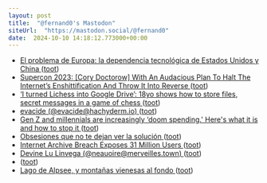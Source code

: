 ```yaml
---
layout: post
title:  "@fernand0's Mastodon"
siteUrl:  "https://mastodon.social/@fernand0"
date:  2024-10-10 14:18:12.773000+00:00
---
```

*  [El problema de Europa: la dependencia tecnológica de Estados Unidos y China  ](https://elordenmundial.com/dependencia-tecnologica-union-europea/) ([toot](https://mastodon.social/@fernand0/113283556491721144))
*  [Supercon 2023: [Cory Doctorow] With An Audacious Plan To Halt The Internet’s Enshittification And Throw It Into Reverse ](https://hackaday.com/2024/10/03/supercon-2023-cory-doctorow-with-an-audacious-plan-to-halt-the-internets-enshittification-and-throw-it-into-reverse) ([toot](https://mastodon.social/@fernand0/113282863574797805))
*  [‘I turned Lichess into Google Drive’: 18yo shows how to store files, secret messages in a game of chess  ](https://indianexpress.com/article/puzzles-and-games/info/chess-games-cloud-storage-creative-coding-cryptography-brainteasers-9567020/) ([toot](https://mastodon.social/@fernand0/113282642404721313))
*  [evacide (@evacide@hachyderm.io) ](https://hachyderm.io/@evacide/11328008477095452) ([toot](https://mastodon.social/@fernand0/113282398969485649))
*  [Gen Z and millennials are increasingly ‘doom spending.' Here's what it is and how to stop it ](https://www.cnbc.com/2024/09/23/young-people-are-doom-spending-heres-what-it-is-and-how-to-stop-it.htm) ([toot](https://mastodon.social/@fernand0/113282355773227568))
*  [Obsesiones que no te dejan ver la solución  ](https://changlonet.com/blog/obsesiones-que-no-te-dejan-ver-la-solucin/) ([toot](https://mastodon.social/@fernand0/113282160399191646))
*  [Internet Archive Breach Exposes 31 Million Users ](https://www.wired.com/story/internet-archive-hacked) ([toot](https://mastodon.social/@fernand0/113282032488556641))
*  [Devine Lu Linvega (@neauoire@merveilles.town) ](https://merveilles.town/@neauoire/11327955329738398) ([toot](https://mastodon.social/@fernand0/113282028424178656))
*  [ ](https://mastodon.social/users/fernand0/statuses/113281959982874472/activity) ([toot](https://mastodon.social/users/fernand0/statuses/113281959982874472/activity))
*  [Lago de Alpsee, y montañas vienesas al fondo ](https://www.flickr.com/photos/fernand0/54029481683) ([toot](https://mastodon.social/@fernand0/113281913065483073))
